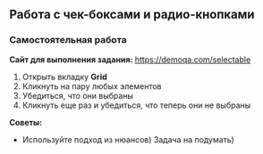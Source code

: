 ## Работа с чек-боксами и радио-кнопками

### Самостоятельная работа

**Сайт для выполнения задания:** https://demoqa.com/selectable
1. Открыть вкладку **Grid**
2. Кликнуть на пару любых элементов
3. Убедиться, что они выбраны
4. Кликнуть еще раз и убедиться, что теперь они не выбраны

**Советы:**
- Используйте подход из нюансов) Задача на подумать)
